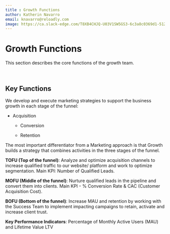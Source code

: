 ```yaml
---
title : Growth Functions  
author: Katherin Navarro
email: knavarro@reloadly.com
image: https://ca.slack-edge.com/T8XB4CHJQ-U03V1SW5GS3-6c3a8c0369d1-512
---
```


Growth Functions
====================================


This section describes the core functions of the growth team.

&nbsp;

Key Functions
-------------

We develop and execute marketing strategies to support the business growth in each stage of the funnel:

*   Acquisition  
    
    *   Conversion
        
    *   Retention  
        

The most important differentiator from a Marketing approach is that Growth builds a strategy that combines activities in the three stages of the funnel.

**TOFU (Top of the funnel)**: Analyze and optimize acquisition channels to increase qualified traffic to our website/ platform and work to optimize segmentation. Main KPI: Number of Qualified Leads.

**MOFU (Middle of the funnel)**: Nurture qualified leads in the pipeline and convert them into clients. Main KPI - % Conversion Rate & CAC (Customer Acquisition Cost).

**BOFU (Bottom of the funnel)**: Increase MAU and retention by working with the Success Team to implement impacting campaigns to retain, activate and increase client trust.

**Key Performance Indicators**: Percentage of Monthly Active Users (MAU) and Lifetime Value LTV